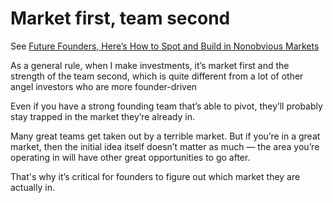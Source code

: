 # Market first, team second

See [Future Founders, Here’s How to Spot and Build in Nonobvious Markets](https://firstround.com/review/future-founders-heres-how-to-spot-and-build-in-nonobvious-markets/)

As a general rule, when I make investments, it’s market first and the strength of the team second, which is quite different from a lot of other angel investors who are more founder-driven

Even if you have a strong founding team that’s able to pivot, they’ll probably stay trapped in the market they’re already in.

Many great teams get taken out by a terrible market. But if you’re in a great market, then the initial idea itself doesn’t matter as much — the area you’re operating in will have other great opportunities to go after.

That's why it’s critical for founders to figure out which market they are actually in.

